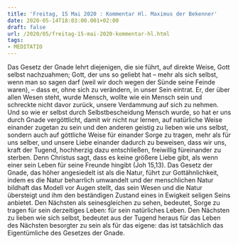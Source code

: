 ```yaml
---
title: 'Freitag, 15 Mai 2020 : Kommentar Hl. Maximus der Bekenner'
date: 2020-05-14T18:03:00.001+02:00
draft: false
url: /2020/05/freitag-15-mai-2020-kommentar-hl.html
tags: 
- MEDITATIO
---
```


Das Gesetz der Gnade lehrt diejenigen, die sie führt, auf direkte Weise, Gott selbst nachzuahmen; Gott, der uns so geliebt hat – mehr als sich selbst, wenn man so sagen darf (weil wir doch wegen der Sünde seine Feinde waren), – dass er, ohne sich zu verändern, in unser Sein eintrat. Er, der über allen Wesen steht, wurde Mensch, wollte wie ein Mensch sein und schreckte nicht davor zurück, unsere Verdammung auf sich zu nehmen. Und so wie er selbst durch Selbstbescheidung Mensch wurde, so hat er uns durch Gnade vergöttlicht, damit wir nicht nur lernen, auf natürliche Weise einander zugetan zu sein und den anderen geistig zu lieben wie uns selbst, sondern auch auf göttliche Weise für einander Sorge zu tragen, mehr als für uns selber, und unsere Liebe einander dadurch zu beweisen, dass wir uns, kraft der Tugend, hochherzig dazu entschließen, freiwillig füreinander zu sterben. Denn Christus sagt, dass es keine größere Liebe gibt, als wenn einer sein Leben für seine Freunde hingibt (Joh 15,13). Das Gesetz der Gnade, das höher angesiedelt ist als die Natur, führt zur Gottähnlichkeit, indem es die Natur beharrlich umwandelt und der menschlichen Natur bildhaft das Modell vor Augen stellt, das sein Wesen und die Natur übersteigt und ihm den beständigen Zustand eines in Ewigkeit seligen Seins anbietet. Den Nächsten als seinesgleichen zu sehen, bedeutet, Sorge zu tragen für sein derzeitiges Leben: für sein natürliches Leben. Den Nächsten zu lieben wie sich selbst, bedeutet aus der Tugend heraus für das Leben des Nächsten besorgter zu sein als für das eigene: das ist tatsächlich das Eigentümliche des Gesetzes der Gnade.